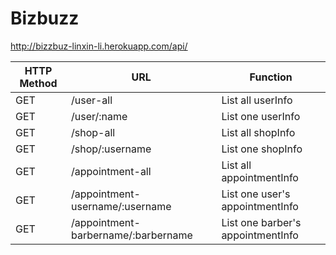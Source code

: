 # Bizbuzz

http://bizzbuz-linxin-li.herokuapp.com/api/


|HTTP Method|       URL             |Function|
|-----------|-------------------|------------------|
|GET|               /user-all|       List all userInfo|
|GET|              /user/:name  |   List one userInfo|
|GET|              /shop-all     |  List all shopInfo|
|GET|               /shop/:username  |   List one shopInfo|
|GET|               /appointment-all| List all appointmentInfo|
|GET|               /appointment-username/:username| List one user's appointmentInfo|
|GET|               /appointment-barbername/:barbername| List one barber's appointmentInfo|

